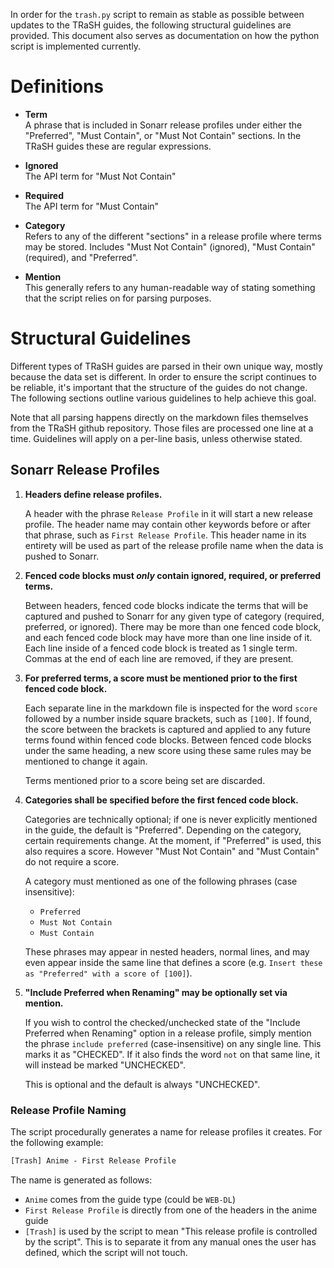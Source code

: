 In order for the `trash.py` script to remain as stable as possible between updates to the TRaSH
guides, the following structural guidelines are provided. This document also serves as documentation
on how the python script is implemented currently.

# Definitions

* **Term**<br>
  A phrase that is included in Sonarr release profiles under either the "Preferred", "Must Contain",
  or "Must Not Contain" sections. In the TRaSH guides these are regular expressions.

* **Ignored**<br>
  The API term for "Must Not Contain"

* **Required**<br>
  The API term for "Must Contain"

* **Category**<br>
  Refers to any of the different "sections" in a release profile where terms may be stored. Includes
  "Must Not Contain" (ignored), "Must Contain" (required), and "Preferred".

* **Mention**<br>
  This generally refers to any human-readable way of stating something that the script relies on for
  parsing purposes.

# Structural Guidelines

Different types of TRaSH guides are parsed in their own unique way, mostly because the data set is
different. In order to ensure the script continues to be reliable, it's important that the structure
of the guides do not change. The following sections outline various guidelines to help achieve this
goal.

Note that all parsing happens directly on the markdown files themselves from the TRaSH github
repository. Those files are processed one line at a time. Guidelines will apply on a per-line basis,
unless otherwise stated.

## Sonarr Release Profiles

1. **Headers define release profiles.**

   A header with the phrase `Release Profile` in it will start a new release profile. The header
   name may contain other keywords before or after that phrase, such as `First Release Profile`.
   This header name in its entirety will be used as part of the release profile name when the data
   is pushed to Sonarr.

1. **Fenced code blocks must *only* contain ignored, required, or preferred terms.**

   Between headers, fenced code blocks indicate the terms that will be captured and pushed to Sonarr
   for any given type of category (required, preferred, or ignored). There may be more than one
   fenced code block, and each fenced code block may have more than one line inside of it. Each line
   inside of a fenced code block is treated as 1 single term. Commas at the end of each line are
   removed, if they are present.

1. **For preferred terms, a score must be mentioned prior to the first fenced code block.**

   Each separate line in the markdown file is inspected for the word `score` followed by a number
   inside square brackets, such as `[100]`. If found, the score between the brackets is captured and
   applied to any future terms found within fenced code blocks. Between fenced code blocks under the
   same heading, a new score using these same rules may be mentioned to change it again.

   Terms mentioned prior to a score being set are discarded.

1. **Categories shall be specified before the first fenced code block.**

   Categories are technically optional; if one is never explicitly mentioned in the guide, the
   default is "Preferred". Depending on the category, certain requirements change. At the moment, if
   "Preferred" is used, this also requires a score. However "Must Not Contain" and "Must Contain" do
   not require a score.

   A category must mentioned as one of the following phrases (case insensitive):

   * `Preferred`
   * `Must Not Contain`
   * `Must Contain`

   These phrases may appear in nested headers, normal lines, and may even appear inside the same
   line that defines a score (e.g. `Insert these as "Preferred" with a score of [100]`).

1. **"Include Preferred when Renaming" may be optionally set via mention.**

   If you wish to control the checked/unchecked state of the "Include Preferred when Renaming"
   option in a release profile, simply mention the phrase `include preferred` (case-insensitive) on
   any single line. This marks it as "CHECKED". If it also finds the word `not` on that same line,
   it will instead be marked "UNCHECKED".

   This is optional and the default is always "UNCHECKED".

### Release Profile Naming

The script procedurally generates a name for release profiles it creates. For the following example:

```txt
[Trash] Anime - First Release Profile
```

The name is generated as follows:

* `Anime` comes from the guide type (could be `WEB-DL`)
* `First Release Profile` is directly from one of the headers in the anime guide
* `[Trash]` is used by the script to mean "This release profile is controlled by the script". This
  is to separate it from any manual ones the user has defined, which the script will not touch.
